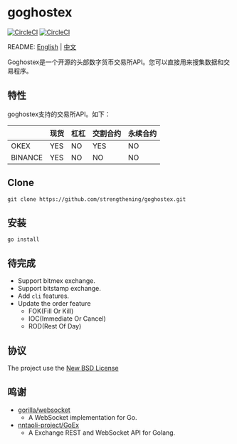 # goghostex

[![CircleCI](https://circleci.com/gh/strengthening/goghostex.svg?style=svg)](https://circleci.com/gh/strengthening/goghostex)
[![CircleCI](https://img.shields.io/badge/license-BSD-blue)](https://img.shields.io/badge/license-BSD-blue)

README: [English](https://github.com/strengthening/goghostex/blob/master/README.md) | [中文](https://github.com/strengthening/goghostex/blob/master/README-zh.md)

Goghostex是一个开源的头部数字货币交易所API。您可以直接用来搜集数据和交易程序。

## 特性

goghostex支持的交易所API。如下：

| |现货|杠杠|交割合约|永续合约|
|:---|:---|:---|:---|:---
|OKEX|YES|NO|YES|NO|
|BINANCE|YES|NO|NO|NO




## Clone

```
git clone https://github.com/strengthening/goghostex.git
```

## 安装 

```
go install
```


## 待完成

- Support bitmex exchange.
- Support bitstamp exchange.
- Add `cli` features.
- Update the order feature
    - FOK(Fill Or Kill)
    - IOC(Immediate Or Cancel)
    - ROD(Rest Of Day)


## 协议

The project use the [New BSD License](./LICENSE)

## 鸣谢

- [gorilla/websocket](https://github.com/gorilla/websocket)
    - A WebSocket implementation for Go.
- [nntaoli-project/GoEx](https://github.com/nntaoli-project/GoEx.git)
    - A Exchange REST and WebSocket API for Golang.